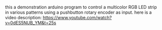 this a demonstration arduino program to control a multicolor RGB LED strip in various patterns using a pushbutton rotary encoder as input.
here is a video description: https://www.youtube.com/watch?v=0dES5NUB_YM&t=25s
